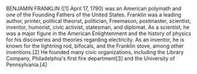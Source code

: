 BENJAMIN FRANKLIN ([1] April 17, 1790) was an American polymath and one of the Founding Fathers of the United States. Franklin was a leading author, printer, political theorist, politician, Freemason, postmaster, scientist, inventor, humorist, civic activist, statesman, and diplomat. As a scientist, he was a major figure in the American Enlightenment and the history of physics for his discoveries and theories regarding electricity. As an inventor, he is known for the lightning rod, bifocals, and the Franklin stove, among other inventions.[2] He founded many civic organizations, including the Library Company, Philadelphia's first fire department[3] and the University of Pennsylvania.[4]
